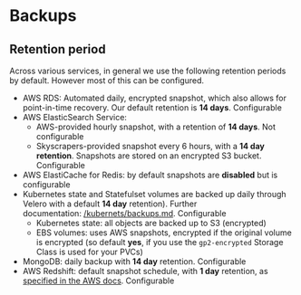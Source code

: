 # Backups

## Retention period

Across various services, in general we use the following retention periods by default. However most of this can be configured.

- AWS RDS: Automated daily, encrypted snapshot, which also allows for point-in-time recovery. Our default retention is **14 days**. Configurable
- AWS ElasticSearch Service:
  - AWS-provided hourly snapshot, with a retention of **14 days**. Not configurable
  - Skyscrapers-provided snapshot every 6 hours, with a **14 day retention**. Snapshots are stored on an encrypted S3 bucket. Configurable
- AWS ElastiCache for Redis: by default snapshots are **disabled** but is configurable
- Kubernetes state and Statefulset volumes are backed up daily through Velero with a default **14 day** retention). Further documentation: [/kubernets/backups.md](/kubernetes/backups.md). Configurable
  - Kubernetes state: all objects are backed up to S3 (encrypted)
  - EBS volumes: uses AWS snapshots, encrypted if the original volume is encrypted (so default **yes**, if you use the `gp2-encrypted` Storage Class is used for your PVCs)
- MongoDB: daily backup with **14 day** retention. Configurable
- AWS Redshift: default snapshot schedule, with **1 day** retention, as [specified in the AWS docs](https://docs.aws.amazon.com/redshift/latest/mgmt/working-with-snapshots.html#about-automated-snapshots). Configurable
